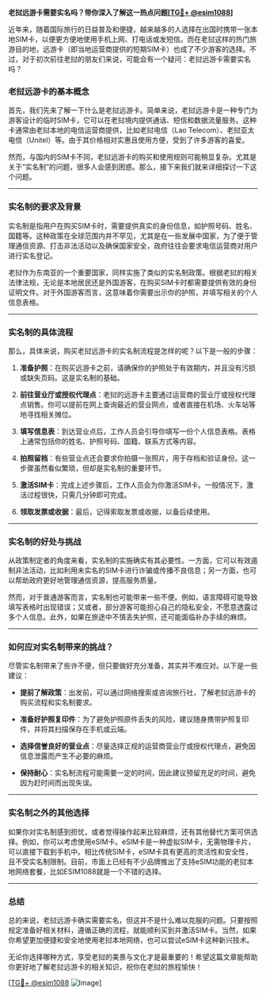 **老挝远游卡需要实名吗？带你深入了解这一热点问题[[TG💪+ @esim1088](https://t.me/s/esim1088)]**

近年来，随着国际旅行的日益普及和便捷，越来越多的人选择在出国时携带一张本地SIM卡，以便更方便地使用手机上网、打电话或发短信。而在老挝这样的热门旅游目的地，远游卡（即当地运营商提供的短期SIM卡）也成了不少游客的选择。不过，对于初次前往老挝的朋友们来说，可能会有一个疑问：老挝远游卡需要实名吗？

### 老挝远游卡的基本概念

首先，我们先来了解一下什么是老挝远游卡。简单来说，老挝远游卡是一种专门为游客设计的临时SIM卡，它可以在老挝境内提供通话、短信和数据流量服务。这种卡通常由老挝本地的电信运营商提供，比如老挝电信（Lao Telecom）、老挝亚太电信（Unitel）等。由于其价格相对实惠且使用方便，受到了许多游客的喜爱。

然而，与国内的SIM卡不同，老挝远游卡的购买和使用规则可能稍显复杂。尤其是关于“实名制”的问题，很多人会感到困惑。那么，接下来我们就来详细探讨一下这个问题。

---

### 实名制的要求及背景

实名制是指用户在购买SIM卡时，需要提供真实的身份信息，如护照号码、姓名、国籍等。这种政策在全球范围内并不罕见，尤其是在一些发展中国家，为了便于管理通信资源、打击非法活动以及确保国家安全，政府往往会要求电信运营商对用户进行实名登记。

老挝作为东南亚的一个重要国家，同样实施了类似的实名制政策。根据老挝的相关法律法规，无论是本地居民还是外国游客，在购买SIM卡时都需要提供有效的身份证明文件。对于外国游客而言，这意味着你需要出示你的护照，并填写相关的个人信息表格。

---

### 实名制的具体流程

那么，具体来说，购买老挝远游卡的实名制流程是怎样的呢？以下是一般的步骤：

1. **准备护照**：在购买远游卡之前，请确保你的护照处于有效期内，并且没有污损或缺失页码。这是实名制的基础。

2. **前往营业厅或授权代理点**：老挝的远游卡主要通过运营商的营业厅或授权代理点销售。你可以提前在网上查询最近的营业网点，或者直接在机场、火车站等地寻找相关摊位。

3. **填写信息表**：到达营业点后，工作人员会引导你填写一份个人信息表格。表格上通常包括你的姓名、护照号码、国籍、联系方式等内容。

4. **拍照留档**：有些营业点还会要求你拍摄一张照片，用于存档和验证身份。这一步骤虽然看似繁琐，但却是实名制的重要环节。

5. **激活SIM卡**：完成上述步骤后，工作人员会为你激活SIM卡。一般情况下，激活过程很快，只需几分钟即可完成。

6. **领取发票或收据**：最后，记得索取发票或收据，以备后续使用。

---

### 实名制的好处与挑战

从政策制定者的角度来看，实名制的实施确实有其必要性。一方面，它可以有效遏制非法活动，比如利用未实名的SIM卡进行诈骗或传播不良信息；另一方面，也可以帮助政府更好地管理通信资源，提高服务质量。

然而，对于普通游客而言，实名制也可能带来一些不便。例如，语言障碍可能导致填写表格时出现错误；又或者，部分游客可能担心自己的隐私安全，不愿意透露过多个人信息。此外，如果在旅途中不慎丢失护照，还可能面临补办手续的麻烦。

---

### 如何应对实名制带来的挑战？

尽管实名制带来了些许不便，但只要做好充分准备，其实并不难应对。以下是一些建议：

- **提前了解政策**：出发前，可以通过网络搜索或咨询旅行社，了解老挝远游卡的购买流程和实名制要求。
  
- **准备好护照复印件**：为了避免护照原件丢失的风险，建议随身携带护照复印件，并将其扫描保存在手机或云端。

- **选择信誉良好的营业点**：尽量选择正规的运营商营业厅或授权代理点，避免因信息泄露而产生不必要的麻烦。

- **保持耐心**：实名制流程可能需要一定的时间，因此建议预留充足的时间，避免因为赶时间而出现失误。

---

### 实名制之外的其他选择

如果你对实名制感到担忧，或者觉得操作起来比较麻烦，还有其他替代方案可供选择。例如，你可以考虑使用eSIM卡。eSIM卡是一种虚拟SIM卡，无需物理卡片，可以直接下载到手机中。相比传统SIM卡，eSIM卡具有更高的灵活性和安全性，且不受实名制限制。目前，市面上已经有不少品牌推出了支持eSIM功能的老挝本地网络套餐，比如ESIM1088就是一个不错的选择。

---

### 总结

总的来说，老挝远游卡确实需要实名，但这并不是什么难以克服的问题。只要按照规定准备好相关材料，遵循正确的流程，就能顺利买到并激活SIM卡。当然，如果你希望更加便捷和安全地使用老挝本地网络，也可以尝试eSIM卡这种新兴技术。

无论你选择哪种方式，享受老挝的美景与文化才是最重要的！希望这篇文章能帮助你更好地了解老挝远游卡的相关知识，祝你在老挝的旅程愉快！

[[TG💪+ @esim1088](https://t.me/s/esim1088) ![Image](https://i.postimg.cc/4NQfJmqS/Snipaste-2025-05-13-00-14-12.png)]